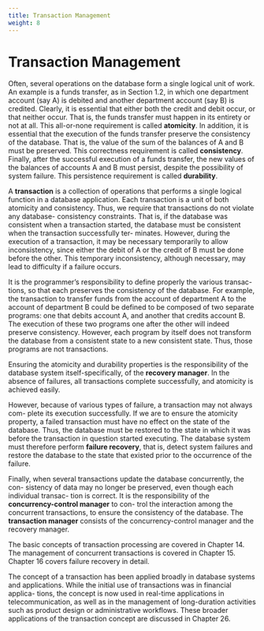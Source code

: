 ```yaml
---
title: Transaction Management
weight: 8
---
```


# Transaction Management

Often, several operations on the database form a single logical unit of work. An example is a funds transfer, as in Section 1.2, in which one department account (say A) is debited and another department account (say B) is credited. Clearly, it is essential that either both the credit and debit occur, or that neither occur. That is, the funds transfer must happen in its entirety or not at all. This all-or-none requirement is called **atomicity**. In addition, it is essential that the execution of the funds transfer preserve the consistency of the database. That is, the value of the sum of the balances of A and B must be preserved. This correctness requirement is called **consistency**. Finally, after the successful execution of a funds transfer, the new values of the balances of accounts A and B must persist, despite the possibility of system failure. This persistence requirement is called **durability**.

A **transaction** is a collection of operations that performs a single logical function in a database application. Each transaction is a unit of both atomicity and consistency. Thus, we require that transactions do not violate any database- consistency constraints. That is, if the database was consistent when a transaction started, the database must be consistent when the transaction successfully ter- minates. However, during the execution of a transaction, it may be necessary temporarily to allow inconsistency, since either the debit of A or the credit of B must be done before the other. This temporary inconsistency, although necessary, may lead to difficulty if a failure occurs.

It is the programmer’s responsibility to define properly the various transac- tions, so that each preserves the consistency of the database. For example, the transaction to transfer funds from the account of department A to the account of department B could be defined to be composed of two separate programs: one that debits account A, and another that credits account B. The execution of these two programs one after the other will indeed preserve consistency. However, each program by itself does not transform the database from a consistent state to a new consistent state. Thus, those programs are not transactions.

Ensuring the atomicity and durability properties is the responsibility of the database system itself-specifically, of the **recovery manager**. In the absence of failures, all transactions complete successfully, and atomicity is achieved easily.  

However, because of various types of failure, a transaction may not always com- plete its execution successfully. If we are to ensure the atomicity property, a failed transaction must have no effect on the state of the database. Thus, the database must be restored to the state in which it was before the transaction in question started executing. The database system must therefore perform **failure recovery**, that is, detect system failures and restore the database to the state that existed prior to the occurrence of the failure.

Finally, when several transactions update the database concurrently, the con- sistency of data may no longer be preserved, even though each individual transac- tion is correct. It is the responsibility of the **concurrency-control manager** to con- trol the interaction among the concurrent transactions, to ensure the consistency of the database. The **transaction manager** consists of the concurrency-control manager and the recovery manager.

The basic concepts of transaction processing are covered in Chapter 14. The management of concurrent transactions is covered in Chapter 15. Chapter 16 covers failure recovery in detail.

The concept of a transaction has been applied broadly in database systems and applications. While the initial use of transactions was in financial applica- tions, the concept is now used in real-time applications in telecommunication, as well as in the management of long-duration activities such as product design or administrative workflows. These broader applications of the transaction concept are discussed in Chapter 26.


